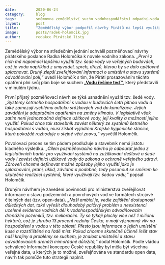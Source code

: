 ```yaml
---
date:         2020-06-24
category:     blog
tags:         sněmovna zemědělství sucho vodohospodářství odpadní-voda
layout:       post
title:        "Zemědělský výbor podpořil návrhy Pirátů na lepší využití odpadní vody i zmapování odvodňovacích drenáží"
image:        posts/radek-holomcik.jpg
author:       redakce Pirátské listy
---  
```


Zemědělský výbor na středečním jednání schválil pozměňovací návrhy pirátského poslance Radka Holomčíka k novele vodního zákona. *„První z nich má napomoci lepšímu využití tzv. šedé vody ve veřejných budovách, což je voda například z umyvadel, sprch, dřezů, kterou by se dalo opětovně splachovat. Druhý zlepší zveřejňování informací o umístění a stavu systémů odvodňování polí,“* uvedl Holomčík s tím, že Piráti prosazováním těchto opatření plní svůj plán boje se suchem **[„Vodu řešíme teď“](https://voda.pirati.cz)**, který představili v minulém týdnu.

První přijatý pozměňovací návrh se týká usnadnění využití tzv. šedé vody. *„Systémy šetrného hospodaření s vodou v budovách šetří pitnou vodu a také zamezují rychlému odtoku srážkových vod do kanalizace. Jejich zavádění je adaptačním opatřením na změny klimatu. V legislativě však zatím není jednoznačná definice užitkové vody, její kvality a možností jejího využití. Pokud chce tak stavebník zavést některý ze systémů šetrného hospodaření s vodou, musí získat vyjádření Krajské hygienické stanice, která pokaždé rozhoduje o stejné věci znovu,“* vysvětlil Holomčík.

Povolovací proces se tím pádem prodlužuje a stavebník nemá jistotu kladného výsledku. *„Cílem pozměňovacího návrhu je odbourat jednu z legislativních bariér pro využívání systémů na zužitkování dešťové a šedé vody i zavést definici užitkové vody do zákona o ochraně veřejného zdraví. Zároveň chceme definovat možné způsoby jejího využití jako je splachování, praní, úklid, závlaha a podobně, tedy posunout se směrem ke skutečné realizaci systémů, které využívají tzv. šedou vodu,”* popsal Holomčík.

Druhým návrhem je zavedení povinnosti pro ministerstva zveřejňovat informace o stavu podzemních a povrchových vod ve formátech strojově čitelných dat (tzv. open-data). *„Naší ambicí je, vedle zajištění dostupnosti důležitých dat, také vyřešit dlouhodobý palčivý problém s neexistencí ucelené evidence vodních děl k vodohospodářským odvodňovacím drenážím pozemků, tzv. melioracím. Ty se týkají plochy více než 1 milionu hektarů, což je zhruba 13 procent rozlohy Česka, a mají významný vliv na hospodaření s vodou v této oblasti. Přesto jsou informace o jejich umístění kusé a rozstříštěné na řadě míst. Pokud chceme skutečně účinně řešit stav naší krajiny a problémy se suchem, je znalost umístnění a stavu odvodňovacích drenáží mimořádně důležitá,”* dodal Holomčík. Podle vládou schválené Informační koncepce České republiky byl měla být všechna veřejná data, u kterých je to možné, zveřejňována ve standardu open data, návrh tak pomůže tuto strategii naplnit.  

